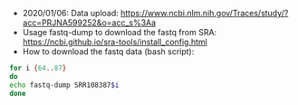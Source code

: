 * 2020/01/06: Data upload: https://www.ncbi.nlm.nih.gov/Traces/study/?acc=PRJNA599252&o=acc_s%3Aa
* Usage fastq-dump to download the fastq from SRA: https://ncbi.github.io/sra-tools/install_config.html
* How to download the fastq data (bash script): 
```bash
for i {64..87}
do
echo fastq-dump SRR108387$i
done
```

